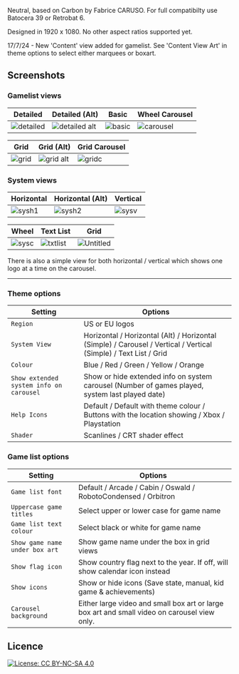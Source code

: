 Neutral, based on Carbon by Fabrice CARUSO. For full compatibilty use Batocera 39 or Retrobat 6. 

Designed in 1920 x 1080. No other aspect ratios supported yet.

17/7/24 - New 'Content' view added for gamelist. See 'Content View Art' in theme options to select either marquees or boxart. 

## Screenshots

### Gamelist views

| Detailed| Detailed (Alt)| Basic| Wheel Carousel|
|-- |-- |-- |-- |
|![detailed](https://github.com/Mattersons/es-theme-neutral/assets/161895306/ba3184e3-f0cf-4a8c-9133-d24f6bf010a3)| ![detailed alt](https://github.com/Mattersons/es-theme-neutral/assets/161895306/9990c51b-3994-438a-9170-b6d1a2cc230a) | ![basic](https://github.com/Mattersons/es-theme-neutral/assets/161895306/01e8f063-d37f-4917-98e5-ae7bd27453c2) |![carousel](https://github.com/Mattersons/es-theme-neutral/assets/161895306/3e6ced2a-880e-40e1-a115-9688edb0cc30)


| Grid | Grid (Alt)| Grid Carousel|
|-- |-- |-- |
|![grid](https://github.com/Mattersons/es-theme-neutral/assets/161895306/66e908e3-07e7-4047-8b67-86da9c12cf6f) |![grid alt](https://github.com/Mattersons/es-theme-neutral/assets/161895306/4b6f7034-09eb-4229-b7e4-19f4a85b6ec7) |![gridc](https://github.com/Mattersons/es-theme-neutral/assets/161895306/932e7e7a-4f0f-4941-a6f9-a6c180b8704e)

### System views

|Horizontal | Horizontal (Alt) | Vertical|
|-- |-- |-- |
|![sysh1](https://github.com/Mattersons/es-theme-neutral/assets/161895306/2351a417-a7b5-4c18-911a-e284df820ed7)|![sysh2](https://github.com/Mattersons/es-theme-neutral/assets/161895306/63e30890-970c-47ee-b175-9126832d5e07) | ![sysv](https://github.com/Mattersons/es-theme-neutral/assets/161895306/1ca90d38-fe40-41d9-9e62-1d875149dfb2) | 

|Wheel| Text List| Grid|
|-- |-- |-- |
|![sysc](https://github.com/Mattersons/es-theme-neutral/assets/161895306/7bd97ce6-79f6-49da-a6cd-9f12aed4c065)|![txtlist](https://github.com/Mattersons/es-theme-neutral/assets/161895306/fb245d2b-65a1-4ef4-9a58-460acb1b74d8)|![Untitled](https://github.com/Mattersons/es-theme-neutral/assets/161895306/fe681754-a13b-4f8d-9c6d-05bb7c40b785)



There is also a simple view for both horizontal / vertical which shows one logo at a time on the carousel.

--------------------------------

### Theme options

| Setting |  Options |
| -- |-- |
|`Region` | US or EU logos|
|`System View`|Horizontal / Horizontal (Alt) / Horizontal (Simple) / Carousel / Vertical / Vertical (Simple) / Text List / Grid
|`Colour` |Blue / Red / Green / Yellow / Orange
|`Show extended system info on carousel` |Show or hide extended info on system carousel (Number of games played, system last played date)
|`Help Icons` |Default / Default with theme colour / Buttons with the location showing / Xbox / Playstation
|`Shader` | Scanlines / CRT shader effect

### Game list options

| Setting |  Options | 
| -- | -- |
|`Game list font` | Default / Arcade / Cabin / Oswald / RobotoCondensed / Orbitron
|`Uppercase game titles` | Select upper or lower case for game name
|`Game list text colour` | Select black or white for game name
|`Show game name under box art` | Show game name under the box in grid views
|`Show flag icon` | Show country flag next to the year. If off, will show calendar icon instead
|`Show icons` | Show or hide icons (Save state, manual, kid game & achievements)
|`Carousel background` | Either large video and small box art or large box art and small video on carousel view only.

## Licence
[![License: CC BY-NC-SA 4.0](https://img.shields.io/badge/License-CC_BY--NC--SA_4.0-lightgrey.svg)](https://creativecommons.org/licenses/by-nc-sa/4.0/)
